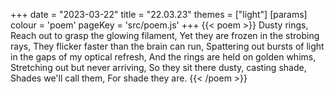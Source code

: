 +++
date = "2023-03-22"
title = "22.03.23"
themes = ["light"]
[params]
  colour = 'poem'
  pageKey = 'src/poem.js'
+++
{{< poem >}}
Dusty rings,
Reach out to grasp the glowing filament,
Yet they are frozen in the strobing rays,
They flicker faster than the brain can run,
Spattering out bursts of light in the gaps of my optical refresh,
And the rings are held on golden whims,
Stretching out but never arriving,
So they sit there dusty, casting shade,
Shades we'll call them,
For shade they are.
{{< /poem >}}